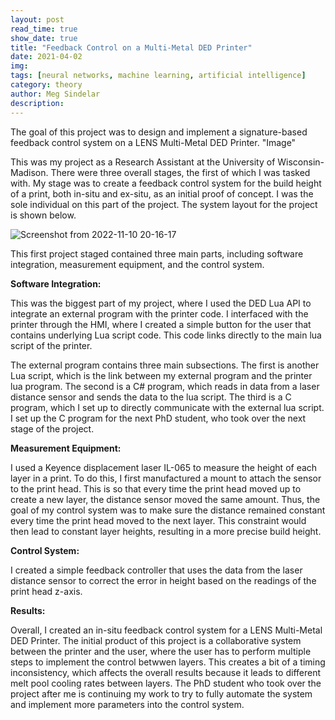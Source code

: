 ```yaml
---
layout: post
read_time: true
show_date: true
title: "Feedback Control on a Multi-Metal DED Printer"
date: 2021-04-02
img: 
tags: [neural networks, machine learning, artificial intelligence]
category: theory
author: Meg Sindelar
description: 
---
```

The goal of this project was to design and implement a signature-based feedback control system on a LENS Multi-Metal DED Printer.
"Image"
  

This was my project as a Research Assistant at the University of Wisconsin-Madison. There were three overall stages, the first of which I was tasked with. My stage was to create a feedback control system for the build height of a print, both in-situ and ex-situ, as an initial proof of concept. I was the sole individual on this part of the project. The system layout for the project is shown below.

![Screenshot from 2022-11-10 20-16-17](https://user-images.githubusercontent.com/87098227/201249031-e765f638-ebf7-45ba-a9aa-75ef26c3d1a6.png)

This first project staged contained three main parts, including software integration, measurement equipment, and the control system. 

**Software Integration:**

This was the biggest part of my project, where I used the DED Lua API to integrate an external program with the printer code. I interfaced with the printer through the HMI, where I created a simple button for the user that contains underlying Lua script code. This code links directly to the main lua script of the printer.

The external program contains three main subsections. The first is another Lua script, which is the link between my external program and the printer lua program. The second is a C# program, which reads in data from a laser distance sensor and sends the data to the lua script. The third is a C program, which I set up to directly communicate with the external lua script. I set up the C program for the next PhD student, who took over the next stage of the project.


**Measurement Equipment:**

I used a Keyence displacement laser IL-065 to measure the height of each layer in a print. To do this, I first manufactured a mount to attach the sensor to the print head. This is so that every time the print head moved up to create a new layer, the distance sensor moved the same amount. Thus, the goal of my control system was to make sure the distance remained constant every time the print head moved to the next layer. This constraint would then lead to constant layer heights, resulting in a more precise build height.


**Control System:**

I created a simple feedback controller that uses the data from the laser distance sensor to correct the error in height based on the readings of the print head z-axis.


**Results:**

Overall, I created an in-situ feedback control system for a LENS Multi-Metal DED Printer. The initial product of this project is a collaborative system between the printer and the user, where the user has to perform multiple steps to implement the control betwwen layers. This creates a bit of a timing inconsistency, which affects the overall results because it leads to different melt pool cooling rates between layers. The PhD student who took over the project after me is continuing my work to try to fully automate the system and implement more parameters into the control system.